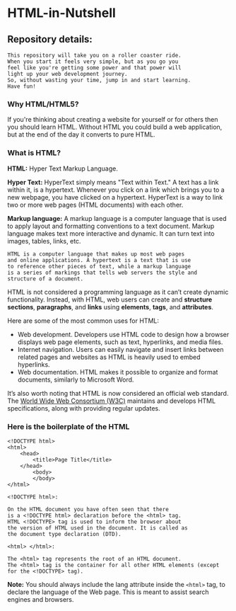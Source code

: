 # **HTML-in-Nutshell**
 ## **Repository details:**
    This repository will take you on a roller coaster ride.
    When you start it feels very simple, but as you go you
    feel like you're getting some power and that power will 
    light up your web development journey.
    So, without wasting your time, jump in and start learning.
    Have fun! 
### **Why HTML/HTML5?**
If you're thinking about creating a website for yourself or for others then you should learn HTML. Without HTML you could build a web application, but at the end of the day it converts to pure HTML.
### **What is HTML?**
**HTML:** Hyper Text Markup Language.

**Hyper Text:** HyperText simply means "Text within Text." A text has a link within it, is a hypertext. Whenever you click on a link which brings you to a new webpage, you have clicked on a hypertext. HyperText is a way to link two or more web pages (HTML documents) with each other.

**Markup language:** A markup language is a computer language that is used to apply layout and formatting conventions to a text document. Markup language makes text more interactive and dynamic. It can turn text into images, tables, links, etc.

    HTML is a computer language that makes up most web pages
    and online applications. A hypertext is a text that is use
    to reference other pieces of text, while a markup language
    is a series of markings that tells web servers the style and
    structure of a document. 

HTML is not considered a programming language as it can’t create dynamic functionality. Instead, with HTML, web users can create and **structure sections**, **paragraphs**, and **links** using **elements**, **tags**, and **attributes**. 

Here are some of the most common uses for HTML:

- Web development. Developers use HTML code to design how a browser displays web page elements, such as text, hyperlinks, and media files. 
- Internet navigation. Users can easily navigate and insert links between related pages and websites as HTML is heavily used to embed hyperlinks. 
- Web documentation. HTML makes it possible to organize and format documents, similarly to Microsoft Word.

It’s also worth noting that HTML is now considered an official web standard. The [World Wide Web Consortium (W3C)](https://www.w3.org/) maintains and develops HTML specifications, along with providing regular updates.

### Here is the boilerplate of the HTML

    <!DOCTYPE html>
    <html>
        <head>
            <title>Page Title</title>
        </head>
            <body>
            </body>
    </html>
    
``` <!DOCTYPE html>: ```

    On the HTML document you have often seen that there
    is a <!DOCTYPE html> declaration before the <html> tag.
    HTML <!DOCTYPE> tag is used to inform the browser about
    the version of HTML used in the document. It is called as
    the document type declaration (DTD).
``` <html> </html>: ```

    The <html> tag represents the root of an HTML document. 
    The <html> tag is the container for all other HTML elements (except for the <!DOCTYPE> tag).
**Note:**  You should always include the lang attribute inside the ```<html>``` tag, to declare the language of the Web page. This is meant to assist search engines and browsers.

